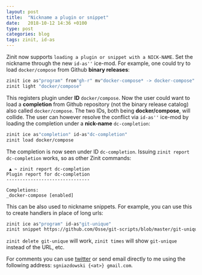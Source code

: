 ```yaml
---
layout: post
title:  "Nickname a plugin or snippet"
date:   2018-10-12 14:36 +0100
type: post
categories: blog
tags: zinit, id-as
---
```


Zinit now supports `loading a plugin or snippet with a NICK-NAME`. Set the
nickname through the new `id-as''` ice-mod. For example, one could try to load
`docker/compose` from Github **binary releases**:<!-- more -->

```zsh
zinit ice as"program" from"gh-r" mv"docker-compose* -> docker-compose"
zinit light "docker/compose"
```

This registers plugin under **ID** `docker/compose`. Now the user could want to
load a **completion** from Github repository (not the binary release catalog)
also called `docker/compose`. The two IDs, both being **docker/compose**, will
collide. The user can however resolve the conflict via `id-as''` ice-mod by
loading the completion under a **nick-name** `dc-completion`:

```zsh
zinit ice as"completion" id-as"dc-completion"
zinit load docker/compose
```

The completion is now seen under ID `dc-completion`. Issuing `zinit report
dc-completion` works, so as other Zinit commands:

```
 ▲ ~ zinit report dc-completion
Plugin report for dc-completion
-------------------------------

Completions:
_docker-compose [enabled]
```

This can be also used to nickname snippets. For example, you can use this to
create handlers in place of long urls:

```zsh
zinit ice as"program" id-as"git-unique"
zinit snippet https://github.com/Osse/git-scripts/blob/master/git-unique
```

`zinit delete git-unique` will work, `zinit times` will show `git-unique`
instead of the URL, etc.

For comments you can use [twitter](https://twitter.com/ZdharmaI/status/1050743050748727297)
or send email directly to me using the following address: `sgniazdowski {<at>} gmail.com`.
